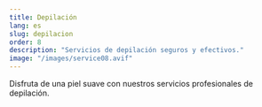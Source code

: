 ```yaml
---
title: Depilación
lang: es
slug: depilacion
order: 8
description: "Servicios de depilación seguros y efectivos."
image: "/images/service08.avif"
---
```

Disfruta de una piel suave con nuestros servicios profesionales de depilación.
